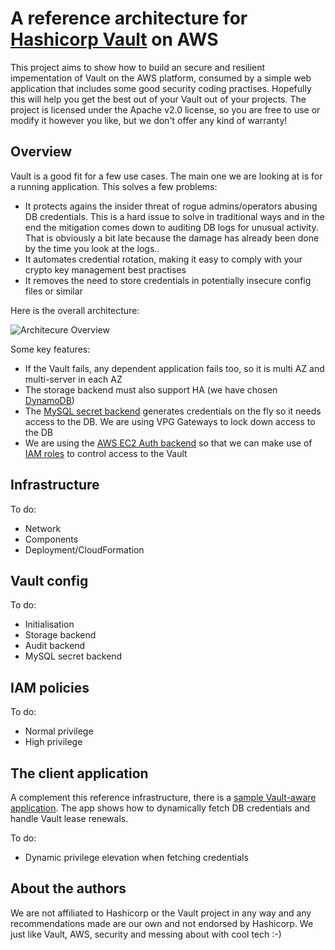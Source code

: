# A reference architecture for [Hashicorp Vault](https://github.com/hashicorp/vault) on AWS
This project aims to show how to build an secure and resilient impementation of Vault on the AWS platform, consumed by a simple web application that includes some good security coding practises.
Hopefully this will help you get the best out of your Vault out of your projects. The project is licensed under the Apache v2.0 license, so you are free to use or modify it however you like, but we don't offer any kind of warranty!

## Overview ##

Vault is a good fit for a few use cases. The main one we are looking at is for a running application. This solves a few problems:

* It protects agains the insider threat of rogue admins/operators abusing DB credentials. This is a hard issue to solve in traditional ways and in the end the mitigation comes down to auditing DB logs for unusual activity. That is obviously a bit late because the damage has already been done by the time you look at the logs..
* It automates credential rotation, making it easy to comply with your crypto key management best practises
* It removes the need to store credentials in potentially insecure config files or similar

Here is the overall architecture:

![Architecure Overview](https://raw.githubusercontent.com/mike-goodwin/aws-vault-reference-infrastructure/master/images/Vault%20Reference%20Architecture.png)

Some key features:

* If the Vault fails, any dependent application fails too, so it is multi AZ and multi-server in each AZ
* The storage backend must also support HA (we have chosen [DynamoDB](https://www.vaultproject.io/docs/config/#dynamodb))
* The [MySQL secret backend](https://www.vaultproject.io/docs/secrets/mssql/index.html) generates credentials on the fly so it needs access to the DB. We are using VPG Gateways to lock down access to the DB
* We are using the [AWS EC2 Auth backend](https://www.vaultproject.io/docs/auth/aws-ec2.html) so that we can make use of [IAM roles](http://docs.aws.amazon.com/IAM/latest/UserGuide/id_roles.html) to control access to the Vault

## Infrastructure ##

To do:

* Network
* Components
* Deployment/CloudFormation

## Vault config ##

To do: 

* Initialisation
* Storage backend
* Audit backend
* MySQL secret backend

## IAM policies ##

To do:

* Normal privilege
* High privilege

## The client application ##

A complement this reference infrastructure, there is a [sample Vault-aware application](https://github.com/mike-goodwin/aws-vault-reference-application).
The app shows how to dynamically fetch DB credentials and handle Vault lease renewals.

To do:

* Dynamic privilege elevation when fetching credentials

## About the authors ##
We are not affiliated to Hashicorp or the Vault project in any way and any recommendations made are our own and not endorsed by Hashicorp. 
We just like Vault, AWS, security and messing about with cool tech :-)


